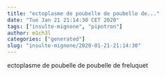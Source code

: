 ```yaml
---
title: "ectoplasme de poubelle de poubelle de..."
date: "Tue Jan 21 21:14:30 CET 2020"
tags: ["insulte-mignone", "pipotron"]
author: m1ch3l
categories: ["generated"]
slug: "insulte-mignone/2020-01-21-21:14:30"
---
```


ectoplasme de poubelle de poubelle de freluquet
